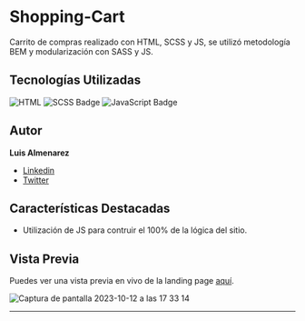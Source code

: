 # Shopping-Cart

Carrito de compras realizado con HTML, SCSS y JS, se utilizó metodología BEM y modularización con SASS y JS.

## Tecnologías Utilizadas

![HTML](https://img.shields.io/badge/-HTML-ff4500?style=flat&logo=html5&logoColor=white)
![SCSS Badge](https://img.shields.io/badge/-SCSS-CC6699?style=flat&logo=sass&logoColor=white)
![JavaScript Badge](https://img.shields.io/badge/-JavaScript-F7DF1E?style=flat&logo=javascript&logoColor=black)


## Autor

**Luis Almenarez**

* [Linkedin](www.linkedin.com/in/luis-almenarez)
* [Twitter](https://twitter.com/Almeis_Dev)

## Características Destacadas

- Utilización de JS para contruir el 100% de la lógica del sitio.
## Vista Previa

Puedes ver una vista previa en vivo de la landing page [aquí](https://shoppingtechshop.netlify.app/).

![Captura de pantalla 2023-10-12 a las 17 33 14](https://github.com/Luis-Almenarez/Shopping-Cart/assets/125621759/671030f3-81a8-4a89-8111-14adbc5c95f6)


<hr>
